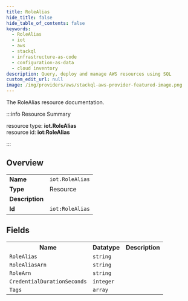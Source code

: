 ```yaml
---
title: RoleAlias
hide_title: false
hide_table_of_contents: false
keywords:
  - RoleAlias
  - iot
  - aws
  - stackql
  - infrastructure-as-code
  - configuration-as-data
  - cloud inventory
description: Query, deploy and manage AWS resources using SQL
custom_edit_url: null
image: /img/providers/aws/stackql-aws-provider-featured-image.png
---
```

The RoleAlias resource documentation.

:::info Resource Summary

<div class="row">
<div class="providerDocColumn">
<span>resource type:&nbsp;<b>iot.RoleAlias</b></span><br />
<span>resource id:&nbsp;<b>iot:RoleAlias</b></span><br />
</div>
</div>

:::

## Overview
<table><tbody>
<tr><td><b>Name</b></td><td><code>iot.RoleAlias</code></td></tr>
<tr><td><b>Type</b></td><td>Resource</td></tr>
<tr><td><b>Description</b></td><td></td></tr>
<tr><td><b>Id</b></td><td><code>iot:RoleAlias</code></td></tr>
</tbody></table>

## Fields
<table><tbody>
<tr><th>Name</th><th>Datatype</th><th>Description</th></tr>
<tr><td><code>RoleAlias</code></td><td><code>string</code></td><td></td></tr><tr><td><code>RoleAliasArn</code></td><td><code>string</code></td><td></td></tr><tr><td><code>RoleArn</code></td><td><code>string</code></td><td></td></tr><tr><td><code>CredentialDurationSeconds</code></td><td><code>integer</code></td><td></td></tr><tr><td><code>Tags</code></td><td><code>array</code></td><td></td></tr>
</tbody></table>